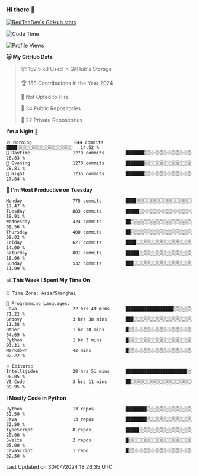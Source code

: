 ### Hi there 👋

<!--
**RedTeaDev/RedTeaDev** is a ✨ _special_ ✨ repository because its `README.md` (this file) appears on your GitHub profile.

Here are some ideas to get you started:

- 🔭 I’m currently working on ...
- 🌱 I’m currently learning ...
- 👯 I’m looking to collaborate on ...
- 🤔 I’m looking for help with ...
- 💬 Ask me about ...
- 📫 How to reach me: ...
- 😄 Pronouns: ...
- ⚡ Fun fact: ...
-->

<!--
[![wakatime](https://wakatime.com/badge/user/6b101ed0-04c0-4490-9283-eb61f2efff96.svg)](https://wakatime.com/@6b101ed0-04c0-4490-9283-eb61f2efff96)
!-->

[![RedTeaDev's GitHub stats](https://github-readme-stats.vercel.app/api?username=RedTeaDev)](https://github.com/anuraghazra/github-readme-stats)
<!--
[![willianrod's wakatime stats](https://github-readme-stats.vercel.app/api/wakatime?username=RedTeaDev)](https://github.com/anuraghazra/github-readme-stats)
!-->
<!--START_SECTION:waka-->
![Code Time](http://img.shields.io/badge/Code%20Time-2%2C189%20hrs%2032%20mins-blue)

![Profile Views](http://img.shields.io/badge/Profile%20Views-3-blue)

**🐱 My GitHub Data** 

> 📦 159.5 kB Used in GitHub's Storage 
 > 
> 🏆 158 Contributions in the Year 2024
 > 
> 🚫 Not Opted to Hire
 > 
> 📜 34 Public Repositories 
 > 
> 🔑 22 Private Repositories 
 > 
**I'm a Night 🦉** 

```text
🌞 Morning                644 commits         ████░░░░░░░░░░░░░░░░░░░░░   14.52 % 
🌆 Daytime                1279 commits        ███████░░░░░░░░░░░░░░░░░░   28.83 % 
🌃 Evening                1278 commits        ███████░░░░░░░░░░░░░░░░░░   28.81 % 
🌙 Night                  1235 commits        ███████░░░░░░░░░░░░░░░░░░   27.84 % 
```
📅 **I'm Most Productive on Tuesday** 

```text
Monday                   775 commits         ████░░░░░░░░░░░░░░░░░░░░░   17.47 % 
Tuesday                  883 commits         █████░░░░░░░░░░░░░░░░░░░░   19.91 % 
Wednesday                424 commits         ██░░░░░░░░░░░░░░░░░░░░░░░   09.56 % 
Thursday                 400 commits         ██░░░░░░░░░░░░░░░░░░░░░░░   09.02 % 
Friday                   621 commits         ████░░░░░░░░░░░░░░░░░░░░░   14.00 % 
Saturday                 801 commits         █████░░░░░░░░░░░░░░░░░░░░   18.06 % 
Sunday                   532 commits         ███░░░░░░░░░░░░░░░░░░░░░░   11.99 % 
```


📊 **This Week I Spent My Time On** 

```text
🕑︎ Time Zone: Asia/Shanghai

💬 Programming Languages: 
Java                     22 hrs 49 mins      ██████████████████░░░░░░░   71.22 % 
Groovy                   3 hrs 38 mins       ███░░░░░░░░░░░░░░░░░░░░░░   11.38 % 
Other                    1 hr 30 mins        █░░░░░░░░░░░░░░░░░░░░░░░░   04.69 % 
Python                   1 hr 3 mins         █░░░░░░░░░░░░░░░░░░░░░░░░   03.31 % 
Markdown                 42 mins             █░░░░░░░░░░░░░░░░░░░░░░░░   02.22 % 

🔥 Editors: 
Intellijidea             28 hrs 51 mins      ███████████████████████░░   90.05 % 
VS Code                  3 hrs 11 mins       ██░░░░░░░░░░░░░░░░░░░░░░░   09.95 % 
```

**I Mostly Code in Python** 

```text
Python                   13 repos            ████████░░░░░░░░░░░░░░░░░   32.50 % 
Java                     13 repos            ████████░░░░░░░░░░░░░░░░░   32.50 % 
TypeScript               8 repos             █████░░░░░░░░░░░░░░░░░░░░   20.00 % 
Svelte                   2 repos             █░░░░░░░░░░░░░░░░░░░░░░░░   05.00 % 
JavaScript               1 repo              █░░░░░░░░░░░░░░░░░░░░░░░░   02.50 % 
```




 Last Updated on 30/04/2024 18:26:35 UTC
<!--END_SECTION:waka-->


